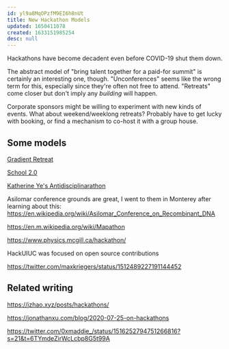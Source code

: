 ```yaml
---
id: yl9a8MqOPzfM9EI6h8nUt
title: New Hackathon Models
updated: 1650411078
created: 1633151985254
desc: null
---
```


Hackathons have become decadent even before COVID-19 shut them down.

The abstract model of "bring talent together for a paid-for summit" is certainly an interesting one, though. "Unconferences" seems like the wrong term for this, especially since they're often not free to attend. "Retreats" come closer but don't imply any _building_ will happen.

Corporate sponsors might be willing to experiment with new kinds of events. What about weekend/weeklong retreats? Probably have to get lucky with booking, or find a mechanism to co-host it with a group house.

## Some models

[Gradient Retreat](https://www.gradientretreat.com/)

[School 2.0](https://school2point0.com/aee92f2b69574fd0a9f867539953b0fd)

[Katherine Ye's Antidisciplinarathon](http://hypotext.co/antidisciplinarathon)

Asilomar conference grounds are great, I went to them in Monterey after learning about this:
https://en.wikipedia.org/wiki/Asilomar_Conference_on_Recombinant_DNA

https://en.m.wikipedia.org/wiki/Mapathon

https://www.physics.mcgill.ca/hackathon/

HackUIUC was focused on open source contributions 

https://twitter.com/maxkriegers/status/1512489227191144452

## Related writing

https://jzhao.xyz/posts/hackathons/

https://jonathanxu.com/blog/2020-07-25-on-hackathons

https://twitter.com/0xmaddie_/status/1516252794751266816?s=21&t=6TYmdeZirWcLcbp8G5t99A

